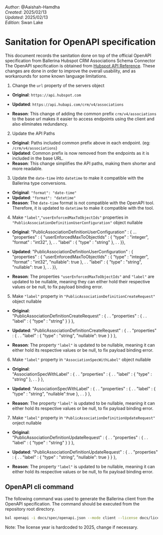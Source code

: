 _Author_:  @Aaishah-Hamdha \
_Created_: 2025/02/13 \
_Updated_: 2025/02/13 \
_Edition_: Swan Lake

# Sanitation for OpenAPI specification

This document records the sanitation done on top of the official OpenAPI specification from Ballerina Hubspot CRM Associations Schema Connector
The OpenAPI specification is obtained from [Hubspot API Reference](https://github.com/HubSpot/HubSpot-public-api-spec-collection/blob/main/PublicApiSpecs/CRM/Associations%20Schema/Rollouts/130902/v4/associationsSchema.json).
These changes are done in order to improve the overall usability, and as workarounds for some known language limitations.

1. Change the `url` property of the servers object

- **Original**:
`https://api.hubspot.com`

- **Updated**:
`https://api.hubapi.com/crm/v4/associations`

- **Reason**: This change of adding the common prefix `crm/v4/associations` to the base url makes it easier to access endpoints using the client and also eliminates redundancy.

2. Update the API Paths

- **Original**: Paths included common prefix above in each endpoint. (eg: `/crm/v4/associations`)
- **Updated**: Common prefix is now removed from the endpoints as it is included in the base URL.
- **Reason**: This change simplifies the API paths, making them shorter and more readable.

3. Update the `date-time` into `datetime` to make it compatible with the Ballerina type conversions.

- **Original**: `"format": "date-time"`
- **Updated**: `"format": "datetime"`
- **Reason**: The `date-time` format is not compatible with the OpenAPI tool. Therefore, it is updated to `datetime` to make it compatible with the tool.

4. Make `"label"`,`"userEnforcedMaxToObjectIds"` properties in `"PublicAssociationDefinitionUserConfiguration"` object nullable

- **Original**:
    "PublicAssociationDefinitionUserConfiguration" : {
        ...
        "properties" : {
          "userEnforcedMaxToObjectIds" : {
            "type" : "integer",
            "format" : "int32",
          },
         .
         .
          "label" : {
            "type" : "string"
          },
          .
          .
    }},

- **Updated**:
     "PublicAssociationDefinitionUserConfiguration" : {
        "properties" : {
          "userEnforcedMaxToObjectIds" : {
            "type" : "integer",
            "format" : "int32",
            "nullable": true
          },
         .
         .
          "label" : {
            "type" : "string",
            "nullable": true
          },
          .
          .
     }},

- **Reason**: The properties `"userEnforcedMaxToObjectIds"` and `"label"` are updated to be nullable, meaning they can either hold their respective values or be null, to fix payload binding error.

5. Make `"label"` property in `"PublicAssociationDefinitionCreateRequest"` object nullable

- **Original**:  
     "PublicAssociationDefinitionCreateRequest" : {
        .
        .
        "properties" : {
          .
          .
          "label" : {
            "type" : "string"
          }
        }
      },

- **Updated**:
     "PublicAssociationDefinitionCreateRequest" : {
        .
        .
        "properties" : {
          .
          .
          "label" : {
            "type" : "string",
            "nullable": true
          }
        }
      },

- **Reason**: The property `"label"` is updated to be nullable, meaning it can either hold its respective values or be null, to fix payload binding error.

6. Make `"label"` property in `"AssociationSpecWithLabel"` object nullable

- **Original**:  
      "AssociationSpecWithLabel" : {
        .
        .
        "properties" : {
          .
          .
          "label" : {
            "type" : "string"
          },
          .
          .
        }
      },

- **Updated**:
      "AssociationSpecWithLabel" : {
        .
        .
        "properties" : {
          .
          .
          "label" : {
            "type" : "string",
            "nullable":true
          },
          .
          .
        }
      },

- **Reason**: The property `"label"` is updated to be nullable, meaning it can either hold its respective values or be null, to fix payload binding error.

7. Make `"label"` property in `"PublicAssociationDefinitionUpdateRequest"` onject nullable

- **Original**:  
      "PublicAssociationDefinitionUpdateRequest" : {
        .
        .
        "properties" : {
          .
          .
          "label" : {
            "type" : "string"
          }
        }
      },

- **Updated**:
      "PublicAssociationDefinitionUpdateRequest" : {
        .
        .
        "properties" : {
          .
          .
          "label" : {
            "type" : "string",
            "nullable": true
          }
        }
      },

- **Reason**: The property `"label"` is updated to be nullable, meaning it can either hold its respective values or be null, to fix payload binding error.

## OpenAPI cli command

The following command was used to generate the Ballerina client from the OpenAPI specification. The command should be executed from the repository root directory.

```bash
bal openapi -i docs/spec/openapi.json --mode client --license docs/license.txt -o ballerina
```

Note: The license year is hardcoded to 2025, change if necessary.

